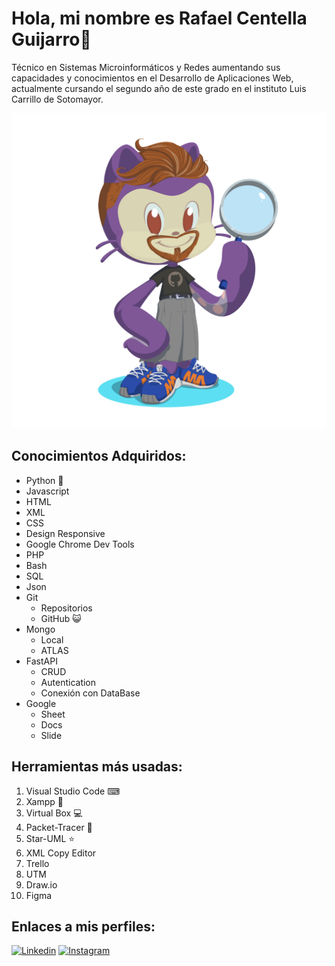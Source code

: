 # Hola, mi nombre es Rafael Centella Guijarro👋

Técnico en Sistemas Microinformáticos y Redes 
aumentando sus capacidades y conocimientos en el 
Desarrollo de Aplicaciones Web, actualmente cursando
el segundo año de este grado en el instituto Luis Carrillo de Sotomayor.


![](./octocat-1716446823220.png)

## Conocimientos Adquiridos:

- Python 🐍
- Javascript
- HTML
- XML
- CSS
- Design Responsive
- Google Chrome Dev Tools
- PHP
- Bash
- SQL
- Json
- Git
  - Repositorios
  - GitHub 😺
- Mongo
  - Local
  - ATLAS
- FastAPI
  - CRUD
  - Autentication
  - Conexión con DataBase
- Google 
  - Sheet
  - Docs
  - Slide


## Herramientas más usadas:

1. Visual Studio Code ⌨
2. Xampp 📃
3. Virtual Box 💻
4. Packet-Tracer 📡
5. Star-UML ⭐
6. XML Copy Editor
7. Trello
8. UTM
9. Draw.io
10. Figma

## Enlaces a mis perfiles:

[![Linkedin](https://img.shields.io/badge/Linkedin-@Rafa_Centella-E4405F?style=for-the-badge&logo=instagram&logoColor=white&labelColor=101010)](http://www.linkedin.com/in/rafael-centella-guijarro-2a7310334)
[![Instagram](https://img.shields.io/badge/Instagram-@Rafa_Centella-E4405F?style=for-the-badge&logo=instagram&logoColor=white&labelColor=101010)](https://www.instagram.com/raicendev/)
